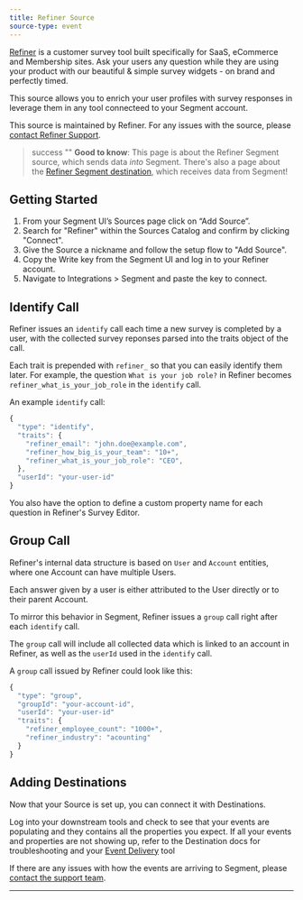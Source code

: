 ```yaml
---
title: Refiner Source
source-type: event
---
```

[Refiner](https://refiner.io/?utm_source=segmentio&utm_medium=docs&utm_campaign=partners) is a customer survey tool built specifically for SaaS, eCommerce and Membership sites. Ask your users any question while they are using your product with our beautiful & simple survey widgets - on brand and perfectly timed.

This source allows you to enrich your user profiles with  survey responses in leverage them in any tool connecteed to your Segment account.

This source is maintained by Refiner. For any issues with the source, please [contact Refiner Support](mailto:contact@refiner.io).

> success ""
> **Good to know**: This page is about the Refiner Segment source, which sends data _into_ Segment. There's also a page about the [Refiner Segment destination](https://segment.com/docs/connections/destinations/catalog/refiner/), which receives data from Segment!

## Getting Started

1. From your Segment UI’s Sources page click on “Add Source”.
2. Search for "Refiner" within the Sources Catalog and confirm by clicking "Connect".
3. Give the Source a nickname and follow the setup flow to "Add Source".
4. Copy the Write key from the Segment UI and log in to your Refiner account.
5. Navigate to Integrations >  Segment and paste the key to connect.

## Identify Call

Refiner issues an `identify` call each time a new survey is completed by a user, with the collected survey reponses parsed into the traits object of the call.

Each trait is prepended with `refiner_` so that you can easily identify them later. For example, the question `What is your job role?` in Refiner becomes `refiner_what_is_your_job_role` in the `identify` call.

An example `identify` call:

```js
{
  "type": "identify",
  "traits": {
    "refiner_email": "john.doe@example.com",
    "refiner_how_big_is_your_team": "10+",
    "refiner_what_is_your_job_role": "CEO",
  },
  "userId": "your-user-id"
}
```

You also have the option to define a custom property name for each question in Refiner's Survey Editor.

## Group Call

Refiner's internal data structure is based on `User` and `Account` entities, where one Account can have multiple Users.

Each answer given by a user is either attributed to the User directly or to their parent Account.

To mirror this behavior in Segment, Refiner issues a `group` call right after each `identify` call.

The `group` call will include all collected data which is linked to an account in Refiner, as well as the `userId` used in the `identify` call.

A `group` call issued by Refiner could look like this:

```js
{
  "type": "group",
  "groupId": "your-account-id",
  "userId": "your-user-id"
  "traits": {
    "refiner_employee_count": "1000+",
    "refiner_industry": "acounting"
  }
}
```

## Adding Destinations

Now that your Source is set up, you can connect it with Destinations.

Log into your downstream tools and check to see that your events are populating and they contains all the properties you expect. If all your events and properties are not showing up, refer to the Destination docs for troubleshooting and your [Event Delivery](https://segment.com/docs/connections/event-delivery/) tool

If there are any issues with how the events are arriving to Segment, please [contact the support team](mailto:contact@refiner.io).

---
